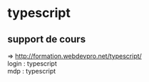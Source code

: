 # typescript

## support de cours 

=> http://formation.webdevpro.net/typescript/ <br>
login : typescript <br>
mdp : typescript

